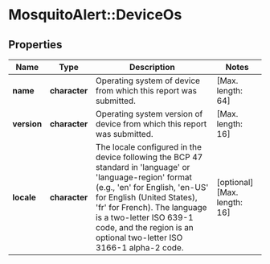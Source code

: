 # MosquitoAlert::DeviceOs


## Properties
Name | Type | Description | Notes
------------ | ------------- | ------------- | -------------
**name** | **character** | Operating system of device from which this report was submitted. | [Max. length: 64] 
**version** | **character** | Operating system version of device from which this report was submitted. | [Max. length: 16] 
**locale** | **character** | The locale configured in the device following the BCP 47 standard in &#39;language&#39; or &#39;language-region&#39; format (e.g., &#39;en&#39; for English, &#39;en-US&#39; for English (United States), &#39;fr&#39; for French). The language is a two-letter ISO 639-1 code, and the region is an optional two-letter ISO 3166-1 alpha-2 code. | [optional] [Max. length: 16] 


